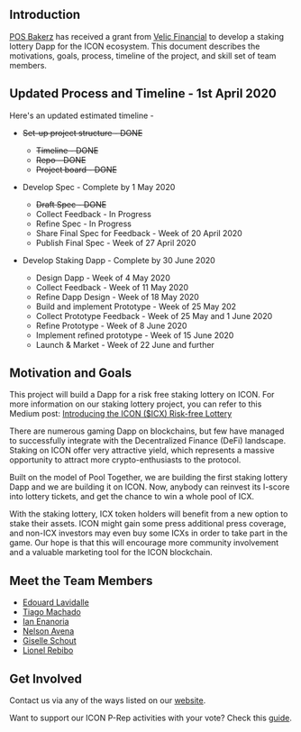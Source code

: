 ## Introduction

[POS Bakerz](https://posbakerz.com/) has received a grant from [Velic Financial](https://www.velic.io/) to develop a staking lottery Dapp for the ICON ecosystem. This document describes the motivations, goals, process, timeline of the project, and skill set of team members.

## Updated Process and Timeline - 1st April 2020

Here's an updated estimated timeline -

- ~~Set-up project structure - DONE~~

  - ~~Timeline - DONE~~
  - ~~Repo - DONE~~
  - ~~Project board - DONE~~

- Develop Spec - Complete by 1 May 2020

  - ~~Draft Spec - DONE~~
  - Collect Feedback - In Progress
  - Refine Spec - In Progress
  - Share Final Spec for Feedback - Week of 20 April 2020
  - Publish Final Spec - Week of 27 April 2020

- Develop Staking Dapp - Complete by 30 June 2020

  - Design Dapp - Week of 4 May 2020
  - Collect Feedback - Week of 11 May 2020
  - Refine Dapp Design - Week of 18 May 2020
  - Build and implement Prototype - Week of 25 May 202
  - Collect Prototype Feedback - Week of 25 May and 1 June 2020
  - Refine Prototype - Week of 8 June 2020
  - Implement refined prototype - Week of 15 June 2020
  - Launch & Market - Week of 22 June and further 

## Motivation and Goals

This project will build a Dapp for a risk free staking lottery on ICON. For more information on our staking lottery project, you can refer to this Medium post: [Introducing the ICON (\$ICX) Risk-free Lottery](https://medium.com/@PosBakerz/introducing-the-icon-icx-risk-free-lottery-44d6ffa5c37a)

There are numerous gaming Dapp on blockchains, but few have managed to successfully integrate with the Decentralized Finance (DeFi) landscape. Staking on ICON offer very attractive yield, which represents a massive opportunity to attract more crypto-enthusiasts to the protocol.

Built on the model of Pool Together, we are building the first staking lottery Dapp and we are building it on ICON. Now, anybody can reinvest its I-score into lottery tickets, and get the chance to win a whole pool of ICX.

With the staking lottery, ICX token holders will benefit from a new option to stake their assets. ICON might gain some press additional press coverage, and non-ICX investors may even buy some ICXs in order to take part in the game. Our hope is that this will encourage more community involvement and a valuable marketing tool for the ICON blockchain.

## Meet the Team Members

- [Edouard Lavidalle](https://twitter.com/EdouardL)
- [Tiago Machado](https://twitter.com/tyootiago)
- [Ian Enanoria](https://twitter.com/Iamdeadlyz)
- [Nelson Avena](https://twitter.com/NelsonAv5)
- [Giselle Schout](https://medium.com/@gisele_schout)
- [Lionel Rebibo](https://www.linkedin.com/in/lionel-rebibo-67710554/)

## Get Involved

Contact us via any of the ways listed on our [website](https://posbakerz.com/).

Want to support our ICON P-Rep activities with your vote? Check this [guide](https://medium.com/posbakerz/how-to-stake-vote-in-icon-icx-5926e8e8a54b).
